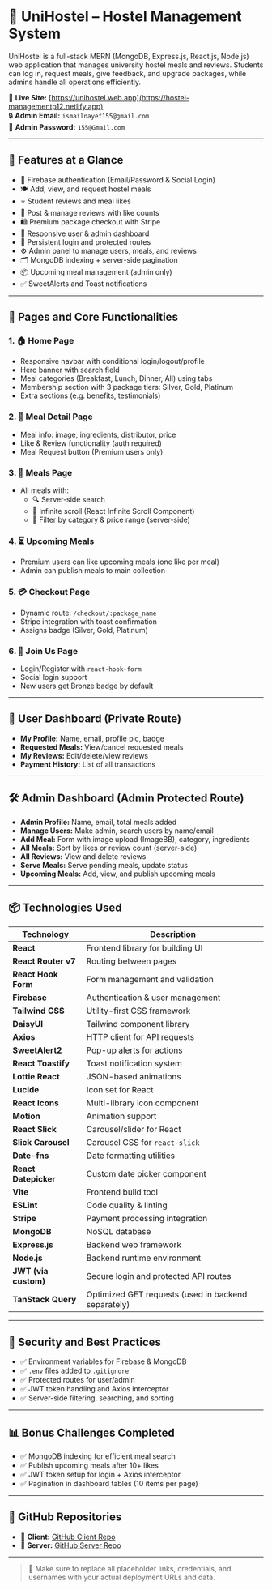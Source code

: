 # 🏨 UniHostel – Hostel Management System

UniHostel is a full-stack MERN (MongoDB, Express.js, React.js, Node.js) web application that manages university hostel meals and reviews. Students can log in, request meals, give feedback, and upgrade packages, while admins handle all operations efficiently.

🔗 **Live Site:** [https://unihostel.web.app](https://hostel-managementp12.netlify.app)  
🔒 **Admin Email:** `ismailnayef155@gmail.com`  
🔑 **Admin Password:** `155@Gmail.com`

---

## 🚀 Features at a Glance

- 🔐 Firebase authentication (Email/Password & Social Login)
- 🍽️ Add, view, and request hostel meals
- ⭐ Student reviews and meal likes
- 💬 Post & manage reviews with like counts
- 🛍️ Premium package checkout with Stripe
- 👤 Responsive user & admin dashboard
- 🔄 Persistent login and protected routes
- ⚙️ Admin panel to manage users, meals, and reviews
- 🗂️ MongoDB indexing + server-side pagination
- 📦 Upcoming meal management (admin only)
- ✅ SweetAlerts and Toast notifications

---

## 📄 Pages and Core Functionalities

### 1. 🏠 Home Page
- Responsive navbar with conditional login/logout/profile
- Hero banner with search field
- Meal categories (Breakfast, Lunch, Dinner, All) using tabs
- Membership section with 3 package tiers: Silver, Gold, Platinum
- Extra sections (e.g. benefits, testimonials)

### 2. 🍲 Meal Detail Page
- Meal info: image, ingredients, distributor, price
- Like & Review functionality (auth required)
- Meal Request button (Premium users only)

### 3. 🍛 Meals Page
- All meals with:
  - 🔍 Server-side search
  - 🔄 Infinite scroll (React Infinite Scroll Component)
  - 🎯 Filter by category & price range (server-side)

### 4. ⏳ Upcoming Meals
- Premium users can like upcoming meals (one like per meal)
- Admin can publish meals to main collection

### 5. 💳 Checkout Page
- Dynamic route: `/checkout/:package_name`
- Stripe integration with toast confirmation
- Assigns badge (Silver, Gold, Platinum)

### 6. 👥 Join Us Page
- Login/Register with `react-hook-form`
- Social login support
- New users get Bronze badge by default

---

## 👤 User Dashboard (Private Route)

- **My Profile:** Name, email, profile pic, badge
- **Requested Meals:** View/cancel requested meals
- **My Reviews:** Edit/delete/view reviews
- **Payment History:** List of all transactions

---

## 🛠️ Admin Dashboard (Admin Protected Route)

- **Admin Profile:** Name, email, total meals added
- **Manage Users:** Make admin, search users by name/email
- **Add Meal:** Form with image upload (ImageBB), category, ingredients
- **All Meals:** Sort by likes or review count (server-side)
- **All Reviews:** View and delete reviews
- **Serve Meals:** Serve pending meals, update status
- **Upcoming Meals:** Add, view, and publish upcoming meals

---

## 📦 Technologies Used

| Technology             | Description                                           |
|------------------------|-------------------------------------------------------|
| **React**              | Frontend library for building UI                     |
| **React Router v7**    | Routing between pages                                |
| **React Hook Form**    | Form management and validation                       |
| **Firebase**           | Authentication & user management                     |
| **Tailwind CSS**       | Utility-first CSS framework                          |
| **DaisyUI**            | Tailwind component library                           |
| **Axios**              | HTTP client for API requests                         |
| **SweetAlert2**        | Pop-up alerts for actions                            |
| **React Toastify**     | Toast notification system                            |
| **Lottie React**       | JSON-based animations                                |
| **Lucide**             | Icon set for React                                   |
| **React Icons**        | Multi-library icon component                         |
| **Motion**             | Animation support                                    |
| **React Slick**        | Carousel/slider for React                            |
| **Slick Carousel**     | Carousel CSS for `react-slick`                       |
| **Date-fns**           | Date formatting utilities                            |
| **React Datepicker**   | Custom date picker component                         |
| **Vite**               | Frontend build tool                                  |
| **ESLint**             | Code quality & linting                               |
| **Stripe**             | Payment processing integration                       |
| **MongoDB**            | NoSQL database                                       |
| **Express.js**         | Backend web framework                                |
| **Node.js**            | Backend runtime environment                          |
| **JWT (via custom)**   | Secure login and protected API routes                |
| **TanStack Query**     | Optimized GET requests (used in backend separately)  |

---

## 🔐 Security and Best Practices

- ✅ Environment variables for Firebase & MongoDB
- ✅ `.env` files added to `.gitignore`
- ✅ Protected routes for user/admin
- ✅ JWT token handling and Axios interceptor
- ✅ Server-side filtering, searching, and sorting

---

## 📊 Bonus Challenges Completed

- ✅ MongoDB indexing for efficient meal search
- ✅ Publish upcoming meals after 10+ likes
- ✅ JWT token setup for login + Axios interceptor
- ✅ Pagination in dashboard tables (10 items per page)

---

## 📁 GitHub Repositories

- 🔗 **Client:** [GitHub Client Repo](https://github.com/ishoef/UniHostel_Client-Side)
- 🔗 **Server:** [GitHub Server Repo](https://github.com/ishoef/UniHostel-Server-side)

---

> 🔄 Make sure to replace all placeholder links, credentials, and usernames with your actual deployment URLs and data.
